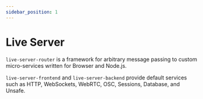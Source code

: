 ```yaml
---
sidebar_position: 1
---
```

# Live Server

`live-server-router` is a framework for arbitrary message passing to custom micro-services written for Browser and Node.js.

`live-server-frontend` and `live-server-backend` provide default services such as HTTP, WebSockets, WebRTC, OSC, Sessions, Database, and Unsafe.

